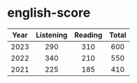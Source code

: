 # english-score

| Year | Listening | Reading | Total |
|:----:|:---------:|:-------:|:-----:|
| 2023 |    290    |   310   |  600  |
| 2022 |    340    |   210   |  550  |
| 2021 |    225    |   185   |  410  |
